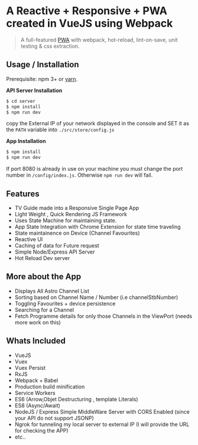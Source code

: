 


# A Reactive + Responsive + PWA created in VueJS using Webpack 

> A full-featured [PWA](https://developers.google.com/web/progressive-web-apps/) with webpack, hot-reload, lint-on-save, unit testing & css extraction.



## Usage / Installation

 Prerequisite: npm 3+ or [yarn](https://yarnpkg.com).


**API Server Installation**

``` bash
$ cd server
$ npm install
$ npm run dev
```
copy the External IP of your network displayed in the console and SET it as the `PATH` variable into `./src/store/config.js`


**App Installation**

``` bash
$ npm install 
$ npm run dev
```

If port 8080 is already in use on your machine you must change the port number in `/config/index.js`. Otherwise `npm run dev` will fail.


## Features

*	TV Guide made into a Responsive Single Page App
*	Light Weight , Quick Rendering JS Framework
*	Uses State Machine for maintaining state.
*	App State Integration with Chrome Extension for state time traveling
*	State maintainence on Device (Channel Favourites)
*	Reactive UI
*	Caching of data for Future request
*	Simple Node/Express API Server
*	Hot Reload Dev server


## More about the App 

*	Displays All Astro Channel List
*	Sorting based on Channel Name / Number (i.e channelStbNumber)
*	Toggling Favourites	+ device persistence
*	Searching for a Channel
*	Fetch Programme details for only those Channels in the ViewPort (needs more work on this)
 
 
## Whats Included
*	VueJS
*	Vuex
*	Vuex Persist
*	RxJS
*	Webpack + Babel
*	Production build minification
*	Service Workers
*	ES6 (Arrow,Objet Destructuring , template Literals)
*	ES8 (Async/Await)
*	NodeJS / Express Simple MiddleWare Server with CORS Enabled (since your API do not support JSONP)
*	Ngrok for tunneling my local server to external IP (I will provide the URL for checking the APP)
*	etc..

